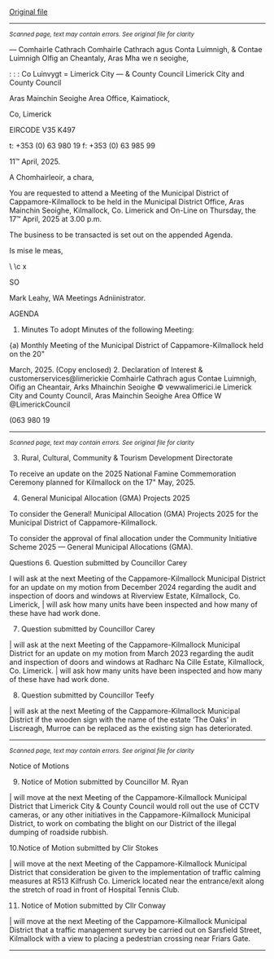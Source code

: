 [Original file](https://www.limerick.ie/sites/default/files/media/documents/2025-04/00-agenda.pdf)

---
*<small>Scanned page, text may contain errors. See original file for clarity</small>*  

_—_ Comhairle Cathrach Comhairle Cathrach agus Conta Luimnigh,
& Contae Luimnigh Olfig an Cheantaly, Aras Mha we n seoighe,

: : : Co Luinvygt
= Limerick City —
& County Council Limerick City and County Council

Aras Mainchin Seoighe Area Office,
Kaimatiock,

Co, Limerick

EIRCODE V35 K497

t: +353 (0) 63 980 19
f: +353 (0) 63 985 99

11™ April, 2025.

A Chomhairleoir, a chara,

You are requested to attend a Meeting of the Municipal District of Cappamore-Kilmallock to be held
in the Municipal District Office, Aras Mainchin Seoighe, Kilmallock, Co. Limerick and On-Line on
Thursday, the 17™ April, 2025 at 3.00 p.m.

The business to be transacted is set out on the appended Agenda.

Is mise le meas,

\ \c x

SO

Mark Leahy, WA
Meetings Adniinistrator.

AGENDA

1. Minutes
To adopt Minutes of the following Meeting:

{a) Monthly Meeting of the Municipal District of Cappamore-Kilmallock held on the 20"

March, 2025.
(Copy enclosed)
2. Declaration of Interest
& customerservices@limerickie
Comhairle Cathrach agus Contae Luimnigh, Oifig an Cheantair, Arks Mhainchin Seoighe © vewwalimerici.ie
Limerick City and County Council, Aras Mainchin Seoighe Area Office W @LimerickCouncil

(063 980 19


---
*<small>Scanned page, text may contain errors. See original file for clarity</small>*  

3. Rural, Cultural, Community & Tourism Development Directorate

To receive an update on the 2025 National Famine Commemoration Ceremony planned for
Kilmallock on the 17" May, 2025.

4. General Municipal Allocation (GMA) Projects 2025

To consider the General! Municipal Allocation (GMA) Projects 2025 for the Municipal District
of Cappamore-Kilmallock.

To consider the approval of final allocation under the Community Initiative Scheme 2025 —
General Municipal Allocations (GMA).

Questions
6. Question submitted by Councillor Carey

I will ask at the next Meeting of the Cappamore-Kilmallock Municipal District for an update on my
motion from December 2024 regarding the audit and inspection of doors and windows at
Riverview Estate, Kilmallock, Co. Limerick, | will ask how many units have been inspected and
how many of these have had work done.

7. Question submitted by Councillor Carey

| will ask at the next Meeting of the Cappamore-Kilmallock Municipal District for an update on my
motion from March 2023 regarding the audit and inspection of doors and windows at Radharc Na
Cille Estate, Kilmallock, Co. Limerick. | will ask how many units have been inspected and how
many of these have had work done.

8. Question submitted by Councillor Teefy

| will ask at the next Meeting of the Cappamore-Kilmallock Municipal District if the wooden sign
with the name of the estate ‘The Oaks’ in Liscreagh, Murroe can be replaced as the existing sign
has deteriorated.


---
*<small>Scanned page, text may contain errors. See original file for clarity</small>*  

Notice of Motions

9. Notice of Motion submitted by Councillor M. Ryan

| will move at the next Meeting of the Cappamore-Kilmallock Municipal District that Limerick City
& County Council would roll out the use of CCTV cameras, or any other initiatives in the
Cappamore-Kilmallock Municipal District, to work on combating the blight on our District of the
illegal dumping of roadside rubbish.

10.Notice of Motion submitted by Clir Stokes

| will move at the next Meeting of the Cappamore-Kilmallock Municipal District that
consideration be given to the implementation of traffic calming measures at R513 Kilfrush Co.
Limerick located near the entrance/exit along the stretch of road in front of Hospital Tennis Club.

11. Notice of Motion submitted by Cllr Conway

| will move at the next Meeting of the Cappamore-Kilmallock Municipal District that a traffic
management survey be carried out on Sarsfield Street, Kilmallock with a view to placing a
pedestrian crossing near Friars Gate.


---
